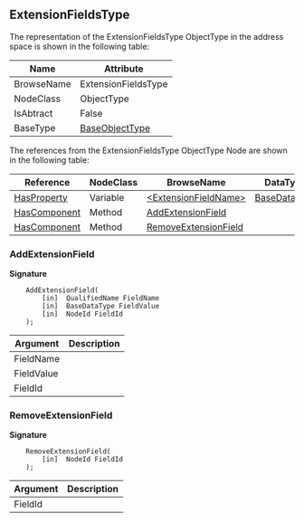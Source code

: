 <!-- objecttype -->
## ExtensionFieldsType
  
The representation of the ExtensionFieldsType ObjectType in the address space is shown in the following table:  

|Name|Attribute|
|---|---|
|BrowseName|ExtensionFieldsType|
|NodeClass|ObjectType|
|IsAbtract|False|
|BaseType|[BaseObjectType](../../../Part5/ObjectTypes/BaseObjectType/readme.md)|

The references from the ExtensionFieldsType ObjectType Node are shown in the following table:  

|Reference|NodeClass|BrowseName|DataType|TypeDefinition|ModellingRule|
|---|---|---|---|---|---|
|[HasProperty](../../../Part3/ReferenceTypes/HasProperty/readme.md)|Variable|[&lt;ExtensionFieldName&gt;](#&lt;ExtensionFieldName&gt;)|[BaseDataType](../../../Part3/DataTypes/BaseDataType/readme.md)|[PropertyType](../../Part5/VariableTypes/PropertyType/readme.md)|[OptionalPlaceholder](../../Objects/OptionalPlaceholder/readme.md)|
|[HasComponent](../../../Part3/ReferenceTypes/HasComponent/readme.md)|Method|[AddExtensionField](#AddExtensionField)|||[Mandatory](../../Objects/Mandatory/readme.md)|
|[HasComponent](../../../Part3/ReferenceTypes/HasComponent/readme.md)|Method|[RemoveExtensionField](#RemoveExtensionField)|||[Mandatory](../../Objects/Mandatory/readme.md)|

### <a name="AddExtensionField"></a>AddExtensionField
  
**Signature**
```
    AddExtensionField(
        [in]  QualifiedName FieldName
        [in]  BaseDataType FieldValue
        [in]  NodeId FieldId
    );
```

|Argument|Description|
|---|---|
|FieldName||
|FieldValue||
|FieldId||

### <a name="RemoveExtensionField"></a>RemoveExtensionField
  
**Signature**
```
    RemoveExtensionField(
        [in]  NodeId FieldId
    );
```

|Argument|Description|
|---|---|
|FieldId||


